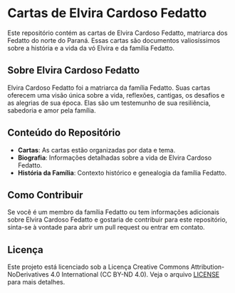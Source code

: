 # Cartas de Elvira Cardoso Fedatto

Este repositório contém as cartas de Elvira Cardoso Fedatto, matriarca dos Fedatto do norte do
Paraná.
Essas cartas são documentos valiosíssimos sobre a história e a vida da vó Elvira e da família
Fedatto.

## Sobre Elvira Cardoso Fedatto

Elvira Cardoso Fedatto foi a matriarca da família Fedatto.
Suas cartas oferecem uma visão única sobre a vida, reflexões, cantigas, os desafios e as alegrias de
sua época.
Elas são um testemunho de sua resiliência, sabedoria e amor pela família.

## Conteúdo do Repositório

- **Cartas**: As cartas estão organizadas por data e tema.
- **Biografia**: Informações detalhadas sobre a vida de Elvira Cardoso Fedatto.
- **História da Família**: Contexto histórico e genealogia da família Fedatto.

## Como Contribuir

Se você é um membro da família Fedatto ou tem informações adicionais sobre Elvira Cardoso Fedatto e
gostaria de contribuir para este repositório, sinta-se à vontade para abrir um pull request ou
entrar em contato.

## Licença

Este projeto está licenciado sob a Licença Creative Commons Attribution-NoDerivatives 4.0
International (CC BY-ND 4.0). Veja o arquivo [LICENSE](LICENSE) para mais detalhes.
